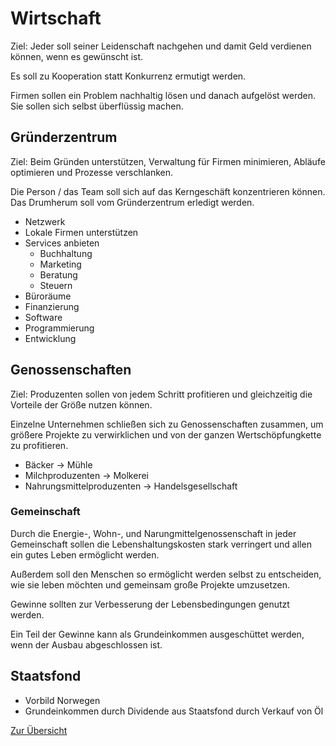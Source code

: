 # Wirtschaft

Ziel: Jeder soll seiner Leidenschaft nachgehen und damit Geld verdienen können, wenn es gewünscht ist.

Es soll zu Kooperation statt Konkurrenz ermutigt werden.

Firmen sollen ein Problem nachhaltig lösen und danach aufgelöst werden. Sie sollen sich selbst überflüssig machen.

## Gründerzentrum

Ziel: Beim Gründen unterstützen, Verwaltung für Firmen minimieren, Abläufe optimieren und Prozesse verschlanken.

Die Person / das Team soll sich auf das Kerngeschäft konzentrieren können. Das Drumherum soll vom Gründerzentrum erledigt werden.

- Netzwerk
- Lokale Firmen unterstützen
- Services anbieten
    + Buchhaltung
    + Marketing 
    + Beratung 
    + Steuern
- Büroräume
- Finanzierung
- Software
- Programmierung
- Entwicklung 

## Genossenschaften

Ziel: Produzenten sollen von jedem Schritt profitieren und gleichzeitig die Vorteile der Größe nutzen können.

Einzelne Unternehmen schließen sich zu Genossenschaften zusammen, um größere Projekte zu verwirklichen und von der ganzen Wertschöpfungkette zu profitieren.

- Bäcker -> Mühle
- Milchproduzenten -> Molkerei
- Nahrungsmittelproduzenten -> Handelsgesellschaft

### Gemeinschaft

Durch die Energie-, Wohn-, und Narungmittelgenossenschaft in jeder Gemeinschaft sollen die Lebenshaltungskosten stark verringert und allen ein gutes Leben ermöglicht werden.

Außerdem soll den Menschen so ermöglicht werden selbst zu entscheiden, wie sie leben möchten und gemeinsam große Projekte umzusetzen.

Gewinne sollten zur Verbesserung der Lebensbedingungen genutzt werden.

Ein Teil der Gewinne kann als Grundeinkommen ausgeschüttet werden, wenn der Ausbau abgeschlossen ist.

## Staatsfond

- Vorbild Norwegen
- Grundeinkommen durch Dividende aus Staatsfond durch Verkauf von Öl

[Zur Übersicht](./masterplan.md)
